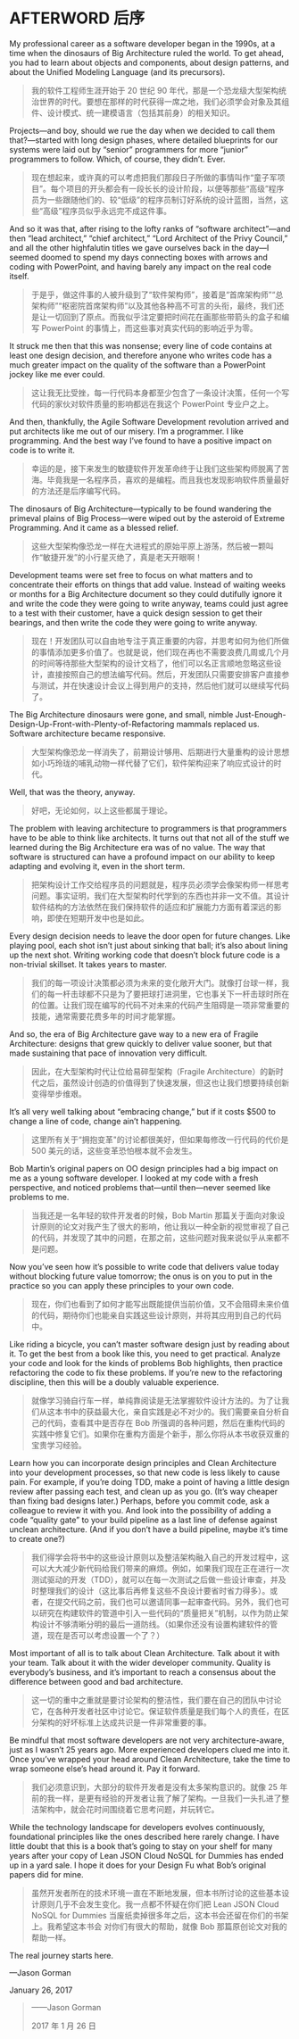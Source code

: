 # AFTERWORD 后序

My professional career as a software developer began in the 1990s, at a time when the dinosaurs of Big Architecture ruled the world. To get ahead, you had to learn about objects and components, about design patterns, and about the Unified Modeling Language (and its precursors).

> 我的软件工程师生涯开始于 20 世纪 90 年代，那是一个恐龙级大型架构统治世界的时代。要想在那样的时代获得一席之地，我们必须学会对象及其组件、设计模式、统一建模语言（包括其前身）的相关知识。

Projects—and boy, should we rue the day when we decided to call them that?—started with long design phases, where detailed blueprints for our systems were laid out by “senior” programmers for more “junior” programmers to follow. Which, of course, they didn’t. Ever.

> 现在想起来，或许真的可以考虑把我们那段日子所做的事情叫作“童子军项目”。每个项目的开头都会有一段长长的设计阶段，以便等那些“高级”程序员为一些跟随他们的、较“低级”的程序员制订好系统的设计蓝图，当然，这些“高级”程序员似乎永远完不成这件事。

And so it was that, after rising to the lofty ranks of “software architect”—and then “lead architect,” “chief architect,” “Lord Architect of the Privy Council,” and all the other highfalutin titles we gave ourselves back in the day—I seemed doomed to spend my days connecting boxes with arrows and coding with PowerPoint, and having barely any impact on the real code itself.

> 于是乎，做这件事的人被升级到了“软件架构师”，接着是“首席架构师”“总架构师”“枢密院首席架构师”以及其他各种高不可言的头衔，最终，我们还是让一切回到了原点。而我似乎注定要把时间花在画那些带箭头的盒子和编写 PowerPoint 的事情上，而这些事对真实代码的影响近乎为零。

It struck me then that this was nonsense; every line of code contains at least one design decision, and therefore anyone who writes code has a much greater impact on the quality of the software than a PowerPoint jockey like me ever could.

> 这让我无比受挫，每一行代码本身都至少包含了一条设计决策，任何一个写代码的家伙对软件质量的影响都远在我这个 PowerPoint 专业户之上。

And then, thankfully, the Agile Software Development revolution arrived and put architects like me out of our misery. I’m a programmer. I like programming. And the best way I’ve found to have a positive impact on code is to write it.

> 幸运的是，接下来发生的敏捷软件开发革命终于让我们这些架构师脱离了苦海。毕竟我是一名程序员，喜欢的是编程。而且我也发现影响软件质量最好的方法还是后序编写代码。

The dinosaurs of Big Architecture—typically to be found wandering the primeval plains of Big Process—were wiped out by the asteroid of Extreme Programming. And it came as a blessed relief.

> 这些大型架构像恐龙一样在大进程式的原始平原上游荡，然后被一颗叫作“敏捷开发”的小行星灭绝了，真是老天开眼啊！

Development teams were set free to focus on what matters and to concentrate their efforts on things that add value. Instead of waiting weeks or months for a Big Architecture document so they could dutifully ignore it and write the code they were going to write anyway, teams could just agree to a test with their customer, have a quick design session to get their bearings, and then write the code they were going to write anyway.

> 现在！开发团队可以自由地专注于真正重要的内容，并思考如何为他们所做的事情添加更多价值了。也就是说，他们现在再也不需要浪费几周或几个月的时间等待那些大型架构的设计文档了，他们可以名正言顺地忽略这些设计，直接按照自己的想法编写代码。然后，开发团队只需要安排客户直接参与测试，并在快速设计会议上得到用户的支持，然后他们就可以继续写代码了。

The Big Architecture dinosaurs were gone, and small, nimble Just-Enough-Design-Up-Front-with-Plenty-of-Refactoring mammals replaced us. Software architecture became responsive.

> 大型架构像恐龙一样消失了，前期设计够用、后期进行大量重构的设计思想如小巧玲珑的哺乳动物一样代替了它们，软件架构迎来了响应式设计的时代。

Well, that was the theory, anyway.

> 好吧，无论如何，以上这些都属于理论。

The problem with leaving architecture to programmers is that programmers have to be able to think like architects. It turns out that not all of the stuff we learned during the Big Architecture era was of no value. The way that software is structured can have a profound impact on our ability to keep adapting and evolving it, even in the short term.

> 把架构设计工作交给程序员的问题就是，程序员必须学会像架构师一样思考问题。事实证明，我们在大型架构时代学到的东西也并非一文不值。其设计软件结构的方法依然在我们保持软件的适应和扩展能力方面有着深远的影响，即使在短期开发中也是如此。

Every design decision needs to leave the door open for future changes. Like playing pool, each shot isn’t just about sinking that ball; it’s also about lining up the next shot. Writing working code that doesn’t block future code is a non-trivial skillset. It takes years to master.

> 我们的每一项设计决策都必须为未来的变化敞开大门。就像打台球一样，我们的每一杆击球都不只是为了要把球打进洞里，它也事关下一杆击球时所在的位置。让我们现在编写的代码不对未来的代码产生阻碍是一项非常重要的技能，通常需要花费多年的时间才能掌握。

And so, the era of Big Architecture gave way to a new era of Fragile Architecture: designs that grew quickly to deliver value sooner, but that made sustaining that pace of innovation very difficult.

> 因此，在大型架构时代让位给易碎型架构（Fragile Architecture）的新时代之后，虽然设计创造的价值得到了快速发展，但这也让我们想要持续创新变得举步维艰。

It’s all very well talking about “embracing change,” but if it costs \$500 to change a line of code, change ain’t happening.

> 这里所有关于“拥抱变革"的讨论都很美好，但如果每修改一行代码的代价是 500 美元的话，这些变革恐怕根本就不会发生。

Bob Martin’s original papers on OO design principles had a big impact on me as a young software developer. I looked at my code with a fresh perspective, and noticed problems that—until then—never seemed like problems to me.

> 当我还是一名年轻的软件开发者的时候，Bob Martin 那篇关于面向对象设计原则的论文对我产生了很大的影响，他让我以一种全新的视觉审视了自己的代码，并发现了其中的问题，在那之前，这些问题对我来说似乎从来都不是问题。

Now you’ve seen how it’s possible to write code that delivers value today without blocking future value tomorrow; the onus is on you to put in the practice so you can apply these principles to your own code.

> 现在，你们也看到了如何才能写出既能提供当前价值，又不会阻碍未来价值的代码，期待你们也能亲自实践这些设计原则，并将其应用到自己的代码中。

Like riding a bicycle, you can’t master software design just by reading about it. To get the best from a book like this, you need to get practical. Analyze your code and look for the kinds of problems Bob highlights, then practice refactoring the code to fix these problems. If you’re new to the refactoring discipline, then this will be a doubly valuable experience.

> 就像学习骑自行车一样，单纯靠阅读是无法掌握软件设计方法的。为了让我们从这本书中的获益最大化，亲自实践是必不对少的。我们需要亲自分析自己的代码，查看其中是否存在 Bob 所强调的各种问题，然后在重构代码的实践中修复它们。如果你在重构方面是个新手，那么你将从本书收获双重的宝贵学习经验。

Learn how you can incorporate design principles and Clean Architecture into your development processes, so that new code is less likely to cause pain. For example, if you’re doing TDD, make a point of having a little design review after passing each test, and clean up as you go. (It’s way cheaper than fixing bad designs later.) Perhaps, before you commit code, ask a colleague to review it with you. And look into the possibility of adding a code “quality gate” to your build pipeline as a last line of defense against unclean architecture. (And if you don’t have a build pipeline, maybe it’s time to create one?)

> 我们得学会将书中的这些设计原则以及整洁架构融入自己的开发过程中，这可以大大减少新代码给我们带来的麻烦。例如，如果我们现在正在进行一次测试驱动的开发（TDD），就可以在每一次测试之后做一些设计审查，并及时整理我们的设计（这比事后再修复这些不良设计要省时省力得多）。或者，在提交代码之前，我们也可以邀请同事一起审查代码。另外，我们也可以研究在构建软件的管道中引入一些代码的“质量把关”机制，以作为防止架构设计不够清晰分明的最后一道防线。（如果你还没有设置构建软件的管道，现在是否可以考虑设置一个了？）

Most important of all is to talk about Clean Architecture. Talk about it with your team. Talk about it with the wider developer community. Quality is everybody’s business, and it’s important to reach a consensus about the difference between good and bad architecture.

> 这一切的重中之重就是要讨论架构的整洁性，我们要在自己的团队中讨论它，在各种开发者社区中讨论它。保证软件质量是我们每个人的责任，在区分架构的好坏标准上达成共识是一件非常重要的事。

Be mindful that most software developers are not very architecture-aware, just as I wasn’t 25 years ago. More experienced developers clued me into it. Once you’ve wrapped your head around Clean Architecture, take the time to wrap someone else’s head around it. Pay it forward.

> 我们必须意识到，大部分的软件开发者是没有太多架构意识的。就像 25 年前的我一样，是更有经验的开发者让我了解了架构。一旦我们一头扎进了整洁架构中，就会花时间围绕着它思考问题，并玩转它。

While the technology landscape for developers evolves continuously, foundational principles like the ones described here rarely change. I have little doubt that this is a book that’s going to stay on your shelf for many years after your copy of Lean JSON Cloud NoSQL for Dummies has ended up in a yard sale. I hope it does for your Design Fu what Bob’s original papers did for mine.

> 虽然开发者所在的技术环境一直在不断地发展，但本书所讨论的这些基本设计原则几乎不会发生变化。我一点都不怀疑在你们把 Lean JSON Cloud NoSQL for Dummies 当废纸卖掉很多年之后，这本书会还留在你们的书架上。我希望这本书会 对你们有很大的帮助，就像 Bob 那篇原创论文对我的帮助一样。

The real journey starts here.

—Jason Gorman

January 26, 2017

> ——Jason Gorman
>
> 2017 年 1 月 26 日
